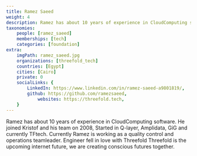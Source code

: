 ```yaml
---
title: Ramez Saeed
weight: 4
description: Ramez has about 10 years of experience in CloudComputing software.
taxonomies:
    people: [ramez_saeed]
    memberships: [tech]
    categories: [foundation]
extra:
    imgPath: ramez_saeed.jpg
    organizations: [threefold_tech]
    countries: [Egypt]
    cities: [Cairo]
    private: 0
    socialLinks: {
        LinkedIn: https://www.linkedin.com/in/ramez-saeed-a9801819/,
        github: https://github.com/ramezsaeed,
            websites: https://threefold.tech,
    }
---
```


Ramez has about 10 years of experience in CloudComputing software. He joined Kristof and his team on 2008, Started in Q-layer, Amplidata, GiG and currently TFtech. Currently Ramez is working as a quality control and operations teamleader. Engineer fell in love with Threefold Threefold is the upcoming internet future, we are creating conscious futures together.
